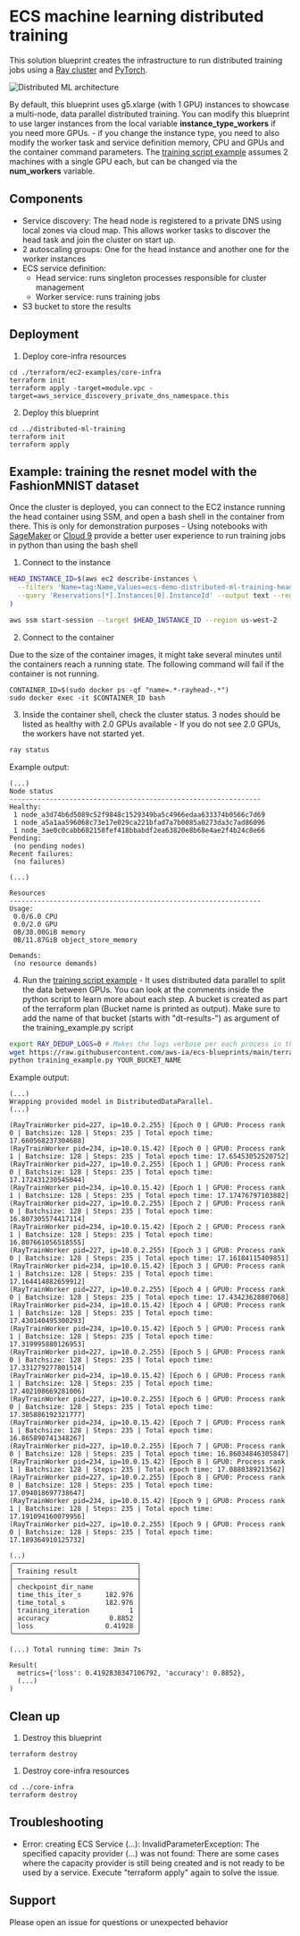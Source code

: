 # ECS machine learning distributed training

This solution blueprint creates the infrastructure to run distributed training jobs using a [Ray cluster](https://docs.ray.io/en/latest/cluster/getting-started.html) and [PyTorch](https://pytorch.org/).

![Distributed ML architecture](../../../docs/distributed-ml-training-architecture.png)

By default, this blueprint uses g5.xlarge (with 1 GPU) instances to showcase a multi-node, data parallel distributed training. You can modify this blueprint to use larger instances from the local variable **instance_type_workers** if you need more GPUs. - if you change the instance type, you need to also modify the worker task and service definition memory, CPU and GPUs and the container command parameters. The [training script example](./training_example.py) assumes 2 machines with a single GPU each, but can be changed via the **num_workers** variable.

## Components

* Service discovery: The head node is registered to a private DNS using local zones via cloud map. This allows worker tasks to discover the head task and join the cluster on start up.
* 2 autoscaling groups: One for the head instance and another one for the worker instances
* ECS service definition:
    * Head service: runs singleton processes responsible for cluster management
    * Worker service: runs training jobs
* S3 bucket to store the results

## Deployment

1. Deploy core-infra resources

```shell
cd ./terraform/ec2-examples/core-infra
terraform init
terraform apply -target=module.vpc -target=aws_service_discovery_private_dns_namespace.this
```

2. Deploy this blueprint

```shell
cd ../distributed-ml-training
terraform init
terraform apply
```

## Example: training the resnet model with the FashionMNIST dataset

Once the cluster is deployed, you can connect to the EC2 instance running the head container using SSM, and open a bash shell in the container from there. This is only for demonstration purposes - Using notebooks with [SageMaker](https://aws.amazon.com/sagemaker/) or [Cloud 9](https://aws.amazon.com/cloud9/) provide a better user experience to run training jobs in python than using the bash shell

1. Connect to the instance
```bash
HEAD_INSTANCE_ID=$(aws ec2 describe-instances \
  --filters 'Name=tag:Name,Values=ecs-demo-distributed-ml-training-head' 'Name=instance-state-name,Values=running' \
  --query 'Reservations[*].Instances[0].InstanceId' --output text --region us-west-2
)

aws ssm start-session --target $HEAD_INSTANCE_ID --region us-west-2
```

2. Connect to the container

Due to the size of the container images, it might take several minutes until the containers reach a running state. The following command will fail if the container is not running.

```
CONTAINER_ID=$(sudo docker ps -qf "name=.*-rayhead-.*")
sudo docker exec -it $CONTAINER_ID bash
```

3. Inside the container shell, check the cluster status. 3 nodes should be listed as healthy with 2.0 GPUs available - If you do not see 2.0 GPUs, the workers have not started yet.

```bash
ray status
```

Example output:

```
(...)
Node status
---------------------------------------------------------------
Healthy:
 1 node_a3d74b6d5089c52f9848c1529349ba5c4966edaa633374b0566c7d69
 1 node_a5a1aa596068c73e17e029ca221bfad7a7b0085a0273da3c7ad86096
 1 node_3ae0c0cabb682158fef418bbabdf2ea63820e8b68e4ae2f4b24c8e66
Pending:
 (no pending nodes)
Recent failures:
 (no failures)

(...)

Resources
---------------------------------------------------------------
Usage:
 0.0/6.0 CPU
 0.0/2.0 GPU
 0B/38.00GiB memory
 0B/11.87GiB object_store_memory

Demands:
 (no resource demands)

```

4. Run the [training script example](./training_example.py) - It uses distributed data parallel to split the data between GPUs. You can look at the comments inside the python script to learn more about each step. A bucket is created as part of the terraform plan (Bucket name is printed as output). Make sure to add the name of that bucket (starts with "dt-results-") as argument of the training_example.py script

```bash
export RAY_DEDUP_LOGS=0 # Makes the logs verbose per each process in the training
wget https://raw.githubusercontent.com/aws-ia/ecs-blueprints/main/terraform/ec2-examples/distributed-ml-training/training_example.py
python training_example.py YOUR_BUCKET_NAME
```

Example output:

```
(...)
Wrapping provided model in DistributedDataParallel.
(...)

(RayTrainWorker pid=227, ip=10.0.2.255) [Epoch 0 | GPU0: Process rank 0 | Batchsize: 128 | Steps: 235 | Total epoch time: 17.660568237304688]
(RayTrainWorker pid=234, ip=10.0.15.42) [Epoch 0 | GPU0: Process rank 1 | Batchsize: 128 | Steps: 235 | Total epoch time: 17.65453052520752]
(RayTrainWorker pid=227, ip=10.0.2.255) [Epoch 1 | GPU0: Process rank 0 | Batchsize: 128 | Steps: 235 | Total epoch time: 17.172431230545044]
(RayTrainWorker pid=234, ip=10.0.15.42) [Epoch 1 | GPU0: Process rank 1 | Batchsize: 128 | Steps: 235 | Total epoch time: 17.17476797103882]
(RayTrainWorker pid=227, ip=10.0.2.255) [Epoch 2 | GPU0: Process rank 0 | Batchsize: 128 | Steps: 235 | Total epoch time: 16.807305574417114]
(RayTrainWorker pid=234, ip=10.0.15.42) [Epoch 2 | GPU0: Process rank 1 | Batchsize: 128 | Steps: 235 | Total epoch time: 16.807661056518555]
(RayTrainWorker pid=227, ip=10.0.2.255) [Epoch 3 | GPU0: Process rank 0 | Batchsize: 128 | Steps: 235 | Total epoch time: 17.16184115409851]
(RayTrainWorker pid=234, ip=10.0.15.42) [Epoch 3 | GPU0: Process rank 1 | Batchsize: 128 | Steps: 235 | Total epoch time: 17.164414882659912]
(RayTrainWorker pid=227, ip=10.0.2.255) [Epoch 4 | GPU0: Process rank 0 | Batchsize: 128 | Steps: 235 | Total epoch time: 17.43423628807068]
(RayTrainWorker pid=234, ip=10.0.15.42) [Epoch 4 | GPU0: Process rank 1 | Batchsize: 128 | Steps: 235 | Total epoch time: 17.430140495300293]
(RayTrainWorker pid=234, ip=10.0.15.42) [Epoch 5 | GPU0: Process rank 1 | Batchsize: 128 | Steps: 235 | Total epoch time: 17.319995880126953]
(RayTrainWorker pid=227, ip=10.0.2.255) [Epoch 5 | GPU0: Process rank 0 | Batchsize: 128 | Steps: 235 | Total epoch time: 17.331279277801514]
(RayTrainWorker pid=234, ip=10.0.15.42) [Epoch 6 | GPU0: Process rank 1 | Batchsize: 128 | Steps: 235 | Total epoch time: 17.402108669281006]
(RayTrainWorker pid=227, ip=10.0.2.255) [Epoch 6 | GPU0: Process rank 0 | Batchsize: 128 | Steps: 235 | Total epoch time: 17.385886192321777]
(RayTrainWorker pid=234, ip=10.0.15.42) [Epoch 7 | GPU0: Process rank 1 | Batchsize: 128 | Steps: 235 | Total epoch time: 16.865890741348267]
(RayTrainWorker pid=227, ip=10.0.2.255) [Epoch 7 | GPU0: Process rank 0 | Batchsize: 128 | Steps: 235 | Total epoch time: 16.86034846305847]
(RayTrainWorker pid=234, ip=10.0.15.42) [Epoch 8 | GPU0: Process rank 1 | Batchsize: 128 | Steps: 235 | Total epoch time: 17.0880389213562]
(RayTrainWorker pid=227, ip=10.0.2.255) [Epoch 8 | GPU0: Process rank 0 | Batchsize: 128 | Steps: 235 | Total epoch time: 17.094018697738647]
(RayTrainWorker pid=234, ip=10.0.15.42) [Epoch 9 | GPU0: Process rank 1 | Batchsize: 128 | Steps: 235 | Total epoch time: 17.191094160079956]
(RayTrainWorker pid=227, ip=10.0.2.255) [Epoch 9 | GPU0: Process rank 0 | Batchsize: 128 | Steps: 235 | Total epoch time: 17.189364910125732]

(..)
╭───────────────────────────────╮
│ Training result               │
├───────────────────────────────┤
│ checkpoint_dir_name           │
│ time_this_iter_s      182.976 │
│ time_total_s          182.976 │
│ training_iteration          1 │
│ accuracy               0.8852 │
│ loss                  0.41928 │
╰───────────────────────────────╯

(...) Total running time: 3min 7s

Result(
  metrics={'loss': 0.4192830347106792, 'accuracy': 0.8852},
  (...)
)
```

## Clean up

1. Destroy this blueprint

```shell
terraform destroy
```

1. Destroy core-infra resources

```shell
cd ../core-infra
terraform destroy

```

## Troubleshooting

* Error: creating ECS Service (...): InvalidParameterException: The specified capacity provider (...) was not found: There are some cases where the capacity provider is still being created and is not ready to be used by a service. Execute "terraform apply" again to solve the issue.


## Support

Please open an issue for questions or unexpected behavior
